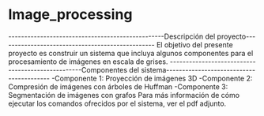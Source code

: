 # Image_processing

-------------------------------------------------Descripción del proyecto-------------------------------------------------
  El objetivo del presente proyecto es construir un sistema que incluya algunos componentes para el procesamiento de
  imágenes en escala de grises.
--------------------------------------------------Componentes del sistema-----------------------------------------
    -Componente 1: Proyección de imágenes 3D
    -Componente 2: Compresión de imágenes con árboles de Huffman
    -Componente 3: Segmentación de imágenes con grafos
Para más información de cómo ejecutar los comandos ofrecidos por el sistema, ver el pdf adjunto.
